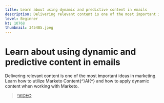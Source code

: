 ```yaml
---
title: Learn about using dynamic and predictive content in emails
description: Delivering relevant content is one of the most important ideas in marketing. Learn how to utilize Marketo Content AI and how to apply dynamic content when working with Marketo.
level: Beginner
kt: 10768
thumbnail: 345485.jpeg
---
```


# Learn about using dynamic and predictive content in emails

Delivering relevant content is one of the most important ideas in marketing. Learn how to utilize Marketo Content{^}AI{^} and how to apply dynamic content when working with Marketo.

>[!VIDEO](https://video.tv.adobe.com/v/345485/?quality=12&learn=on)
